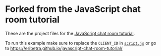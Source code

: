 # Forked from the JavaScript chat room tutorial

These are the project files for the [JavaScript chat room tutorial](https://www.scaledrone.com/blog/posts/javascript-chat-room-tutorial).

To run this example make sure to replace the `CLIENT_ID` in [`script.js`](https://github.com/ScaleDrone/javascript-chat-room-tutorial/blob/master/script.js) or go to https://eribetra.github.io/javascript-chat-room-tutorial/
